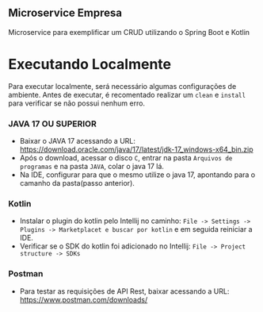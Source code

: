 ## Microservice Empresa
Microservice para exemplificar um CRUD utilizando o Spring Boot e Kotlin

# Executando Localmente
Para executar localmente, será necessário algumas configurações de ambiente.
Antes de executar, é recomentado realizar um `clean` e `install` para verificar se não possui nenhum erro. 

### JAVA 17 OU SUPERIOR
* Baixar o JAVA 17 acessando a URL: https://download.oracle.com/java/17/latest/jdk-17_windows-x64_bin.zip
* Após o download, acessar o disco `C`, entrar na pasta `Arquivos de programas` e na pasta `JAVA`, colar o java 17 lá.
* Na IDE, configurar para que o mesmo utilize o java 17, apontando para o camanho da pasta(passo anterior).

### Kotlin
* Instalar o plugin do kotlin pelo Intellij no caminho: `File -> Settings -> Plugins -> Marketplacet e buscar por kotlin` e em seguida reiniciar a IDE.
* Verificar se o SDK do kotlin foi adicionado no Intellij: `File -> Project structure -> SDKs`

### Postman
* Para testar as requisições de API Rest, baixar acessando a URL: https://www.postman.com/downloads/



